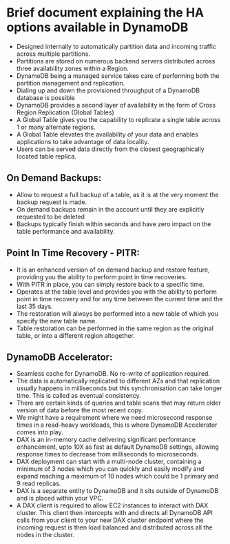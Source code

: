 # Brief document explaining the HA options available in DynamoDB

- Designed internally to automatically partition data and incoming traffic across
  multiple partitions.
- Partitions are stored on numerous backend servers distributed across three
  availability zones within a Region.
- DynamoDB being a managed service takes care of performing both the partition
  management and replication.
- Dialing up and down the provisioned throughput of a DynamoDB database is possible
- DynamoDB provides a second layer of availability in the form of Cross Region
  Replication (Global Tables)
- A Global Table gives you the capability to replicate a single table across 1 or
  many alternate regions.
- A Global Table elevates the availability of your data and enables applications
  to take advantage of data locality.
- Users can be served data directly from the closest geographically located table
  replica.

## On Demand Backups:
- Allow to request a full backup of a table, as it is at the very moment the backup
  request is made.
- On demand backups remain in the account until they are explicitly requested to be deleted
- Backups typically finish within seconds and have zero impact on the table performance
  and availability.

## Point In Time Recovery - PITR:
- It is an enhanced version of on demand backup and restore feature, providing you
  the ability to perform point in time recoveries.
- With PITR in place, you can simply restore back to a specific time.
- Operates at the table level and provides you with the ability to perform point
  in time recovery and for any time between the current time and the last 35 days.
- The restoration will always be performed into a new table of which you specify
  the new table name.
- Table restoration can be performed in the same region as the original table, or
  into a different region altogether.

## DynamoDB Accelerator:
- Seamless cache for DynamoDB. No re-write of application required.
- The data is automatically replicated to different AZs and that replication usually
  happens in milliseconds but this synchronisation can take longer time. This is
  called as eventual consistency.
- There are certain kinds of queries and table scans that may return older version
  of data before the most recent copy.
- We might have a requirement where we need microsecond response times in a read-heavy
  workloads, this is where DynamoDB Accelerator comes into play.
- DAX is an in-memory cache delivering significant performance enhancement, upto
  10X as fast as default DynamoDB settings, allowing response times to decrease
  from milliseconds to microseconds.
- DAX deployment can start with a multi-node cluster, containing a minimum of 3 nodes
  which you can quickly and easily modify and expand reaching a maximum of 10 nodes
  which could be 1 primary and 9 read replicas.
- DAX is a separate entity to DynamoDB and it sits outside of DynamoDB and is placed
  within your VPC.
- A DAX client is required to allow EC2 instances to interact with DAX cluster.
  This client then intercepts with and directs all DynamoDB API calls from your
  client to your new DAX cluster endpoint where the incoming request is then load
  balanced and distributed across all the nodes in the cluster.
